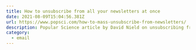 ```yaml
---
title: How to unsubscribe from all your newsletters at once
date: 2021-08-09T15:04:56.381Z
url: https://www.popsci.com/how-to-mass-unsubscribe-from-newsletters/
description: Popular Science article by David Nield on unsubscribing from newsletters
category:
  - email
---
```

